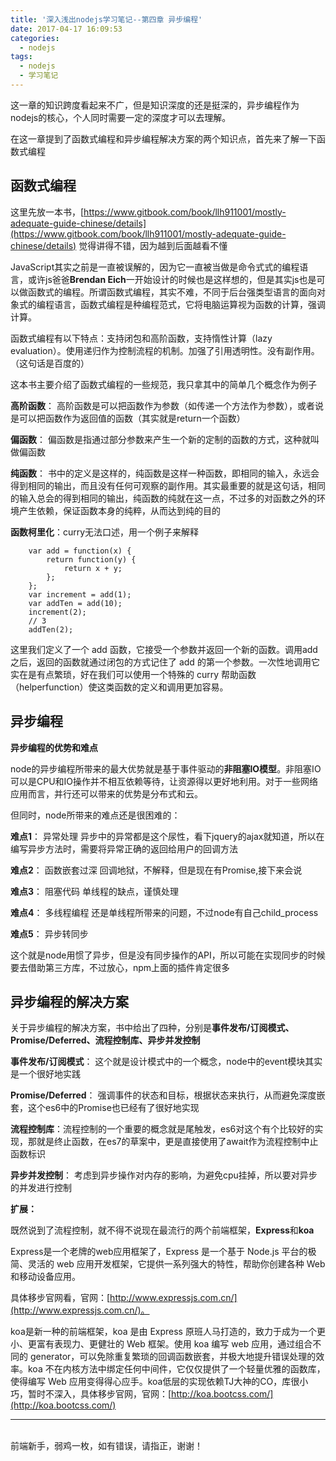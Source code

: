 ```yaml
---
title: '深入浅出nodejs学习笔记--第四章 异步编程'
date: 2017-04-17 16:09:53
categories:
  - nodejs
tags:
  - nodejs
  - 学习笔记
---
```



这一章的知识跨度看起来不广，但是知识深度的还是挺深的，异步编程作为nodejs的核心，个人同时需要一定的深度才可以去理解。

在这一章提到了函数式编程和异步编程解决方案的两个知识点，首先来了解一下函数式编程


## **函数式编程**

这里先放一本书，[https://www.gitbook.com/book/llh911001/mostly-adequate-guide-chinese/details](https://www.gitbook.com/book/llh911001/mostly-adequate-guide-chinese/details) 觉得讲得不错，因为越到后面越看不懂

JavaScript其实之前是一直被误解的，因为它一直被当做是命令式式的编程语言，或许js爸爸**Brendan Eich**一开始设计的时候也是这样想的，但是其实js也是可以做函数式的编程。所谓函数式编程，其实不难，不同于后台强类型语言的面向对象式的编程语言，函数式编程是种编程范式，它将电脑运算视为函数的计算，强调计算。

函数式编程有以下特点：支持闭包和高阶函数，支持惰性计算（lazy evaluation）。使用递归作为控制流程的机制。加强了引用透明性。没有副作用。（这句话是百度的）

这本书主要介绍了函数式编程的一些规范，我只拿其中的简单几个概念作为例子

**高阶函数**： 高阶函数是可以把函数作为参数（如传递一个方法作为参数），或者说是可以把函数作为返回值的函数（其实就是return一个函数）

**偏函数**： 偏函数是指通过部分参数来产生一个新的定制的函数的方式，这种就叫做偏函数

**纯函数**： 书中的定义是这样的，纯函数是这样一种函数，即相同的输入，永远会得到相同的输出，而且没有任何可观察的副作用。其实最重要的就是这句话，相同的输入总会的得到相同的输出，纯函数的纯就在这一点，不过多的对函数之外的环境产生依赖，保证函数本身的纯粹，从而达到纯的目的

**函数柯里化**：curry无法口述，用一个例子来解释

```
    var add = function(x) {
        return function(y) {
            return x + y;
        };
    };
    var increment = add(1);
    var addTen = add(10);
    increment(2);
    // 3
    addTen(2);

```

这里我们定义了一个 add 函数，它接受一个参数并返回一个新的函数。调用add 之后，返回的函数就通过闭包的方式记住了 add 的第一个参数。一次性地调用它实在是有点繁琐，好在我们可以使用一个特殊的 curry 帮助函数（helperfunction）使这类函数的定义和调用更加容易。


## **异步编程**

**异步编程的优势和难点**

node的异步编程所带来的最大优势就是基于事件驱动的**非阻塞IO模型**。非阻塞IO可以是CPU和IO操作并不相互依赖等待，让资源得以更好地利用。对于一些网络应用而言，并行还可以带来的优势是分布式和云。

但同时，node所带来的难点还是很困难的：

**难点1**： 异常处理 异步中的异常都是这个尿性，看下jquery的ajax就知道，所以在编写异步方法时，需要将异常正确的返回给用户的回调方法

**难点2**： 函数嵌套过深 回调地狱，不解释，但是现在有Promise,接下来会说

**难点3**： 阻塞代码 单线程的缺点，谨慎处理

**难点4**： 多线程编程 还是单线程所带来的问题，不过node有自己child_process

**难点5**： 异步转同步 

  这个就是node用惯了异步，但是没有同步操作的API，所以可能在实现同步的时候要去借助第三方库，不过放心，npm上面的插件肯定很多


## **异步编程的解决方案**

关于异步编程的解决方案，书中给出了四种，分别是**事件发布/订阅模式、Promise/Deferred、流程控制库、异步并发控制**

**事件发布/订阅模式**： 这个就是设计模式中的一个概念，node中的event模块其实是一个很好地实践

**Promise/Deferred**： 强调事件的状态和目标，根据状态来执行，从而避免深度嵌套，这个es6中的Promise也已经有了很好地实现

**流程控制库**：流程控制的一个重要的概念就是尾触发，es6对这个有个比较好的实现，那就是终止函数，在es7的草案中，更是直接使用了await作为流程控制中止函数标识

**异步并发控制**： 考虑到异步操作对内存的影响，为避免cpu挂掉，所以要对异步的并发进行控制

**扩展：**

既然说到了流程控制，就不得不说现在最流行的两个前端框架，**Express**和**koa**

Express是一个老牌的web应用框架了，Express 是一个基于 Node.js 平台的极简、灵活的 web 应用开发框架，它提供一系列强大的特性，帮助你创建各种 Web 和移动设备应用。 

具体移步官网看，官网：[http://www.expressjs.com.cn/](http://www.expressjs.com.cn/)。

koa是新一种的前端框架，koa 是由 Express 原班人马打造的，致力于成为一个更小、更富有表现力、更健壮的 Web 框架。使用 koa 编写 web 应用，通过组合不同的 generator，可以免除重复繁琐的回调函数嵌套，并极大地提升错误处理的效率。koa 不在内核方法中绑定任何中间件，它仅仅提供了一个轻量优雅的函数库，使得编写 Web 应用变得得心应手。koa低层的实现依赖TJ大神的CO，库很小巧，暂时不深入，具体移步官网，官网：[http://koa.bootcss.com/](http://koa.bootcss.com/)

* * *

<br/>前端新手，弱鸡一枚，如有错误，请指正，谢谢！
